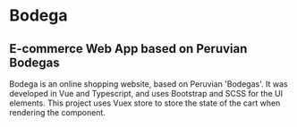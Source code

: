 # Bodega

## E-commerce Web App based on Peruvian Bodegas

Bodega is an online shopping website, based on Peruvian 'Bodegas'. It was developed in Vue and Typescript, and uses Bootstrap and SCSS for the UI elements. This project uses Vuex store to store the state of the cart when rendering the component.

